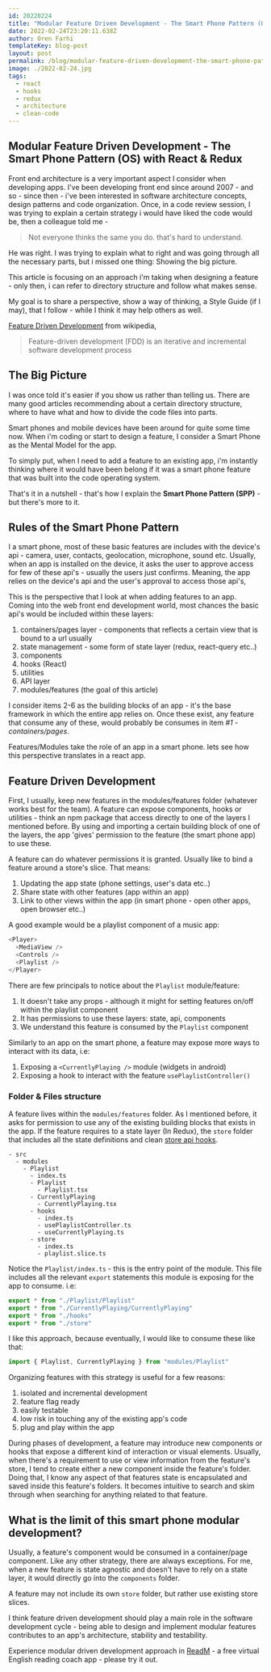 ```yaml
---
id: 20220224
title: "Modular Feature Driven Development - The Smart Phone Pattern (OS) with React & Redux"
date: 2022-02-24T23:20:11.638Z
author: Oren Farhi
templateKey: blog-post
layout: post
permalink: /blog/modular-feature-driven-development-the-smart-phone-pattern-os-with-react-redux/
image: ./2022-02-24.jpg
tags:
  - react
  - hooks
  - redux
  - architecture
  - clean-code
---
```


## Modular Feature Driven Development - The Smart Phone Pattern (OS) with React & Redux

Front end architecture is a very important aspect I consider when developing apps. I've been developing front end since around 2007 - and so - since then - i've been interested in software architecture concepts, design patterns and code organization.
Once, in a code review session, I was trying to explain a certain strategy i would have liked the code would be, then a colleague told me -

> Not everyone thinks the same you do. that's hard to understand.

He was right. I was trying to explain what to right and was going through all the necessary parts, but i missed one thing: Showing the big picture.

This article is focusing on an approach i'm taking when designing a feature - only then, i can refer to directory structure and follow what makes sense.

My goal is to share a perspective, show a way of thinking, a Style Guide (if I may), that I follow - while I think it may help others as well.

[Feature Driven Development] from wikipedia,

> Feature-driven development (FDD) is an iterative and incremental software development process

## The Big Picture

I was once told it's easier if you show us rather than telling us.
There are many good articles recommending about a certain directory structure, where to have what and how to divide the code files into parts.

Smart phones and mobile devices have been around for quite some time now. When i'm coding or start to design a feature, I consider a Smart Phone as the Mental Model for the app.

To simply put, when I need to add a feature to an existing app, i'm instantly thinking where it would have been belong if it was a smart phone feature that was built into the code operating system.

That's it in a nutshell - that's how I explain the **Smart Phone Pattern (SPP)** - but there's more to it.

## Rules of the Smart Phone Pattern

I a smart phone, most of these basic features are includes with the device's api - camera, user, contacts, geolocation, microphone, sound etc.
Usually, when an app is installed on the device, it asks the user to approve access for few of these api's - usually the users just confirms. Meaning, the app relies on the device's api and the user's approval to access those api's,

This is the perspective that I look at when adding features to an app.
Coming into the web front end development world, most chances the basic api's would be included within these layers:

1. containers/pages layer - components that reflects a certain view that is bound to a url usually
2. state management - some form of state layer (redux, react-query etc..)
3. components
4. hooks (React)
5. utilities
6. API layer
7. modules/features (the goal of this article)

I consider items 2-6 as the building blocks of an app - it's the base framework in which the entire app relies on. Once these exist, any feature that consume any of these, would probably be consumes in item _#1 - containers/pages_.

Features/Modules take the role of an app in a smart phone. lets see how this perspective translates in a react app.

## Feature Driven Development

First, I usually, keep new features in the modules/features folder (whatever works best for the team).
A feature can expose components, hooks or utilities - think an npm package that access directly to one of the layers I mentioned before. By using and importing a certain building block of one of the layers, the app 'gives' permission to the feature (the smart phone app) to use these.

A feature can do whatever permissions it is granted. Usually like to bind a feature around a store's slice. That means:

1. Updating the app state (phone settings, user's data etc..)
2. Share state with other features (app within an app)
3. Link to other views within the app (in smart phone - open other apps, open browser etc..)

A good example would be a playlist component of a music app:

```typescript
<Player>
  <MediaView />
  <Controls />
  <Playlist />
</Player>
```

There are few principals to notice about the `Playlist` module/feature:

1. It doesn't take any props - although it might for setting features on/off within the playlist component
2. It has permissions to use these layers: state, api, components
3. We understand this feature is consumed by the `Playlist` component

Similarly to an app on the smart phone, a feature may expose more ways to interact with its data, i.e:

1. Exposing a `<CurrentlyPlaying />` module (widgets in android)
2. Exposing a hook to interact with the feature `usePlaylistController()`

### Folder & Files structure

A feature lives within the `modules/features` folder. As I mentioned before, it asks for permission to use any of the existing building blocks that exists in the app.
If the feature requires to a state layer (In Redux), the `store` folder that includes all the state definitions and clean [store api hooks].

```
- src
  - modules
    - Playlist
      - index.ts
      - Playlist
        - Playlist.tsx
      - CurrentlyPlaying
        - CurrentlyPlaying.tsx
      - hooks
        - index.ts
        - usePlaylistController.ts
        - useCurrentlyPlaying.ts
      - store
        - index.ts
        - playlist.slice.ts
```

Notice the `Playlist/index.ts` - this is the entry point of the module. This file includes all the relevant `export` statements this module is exposing for the app to consume. i.e:

```typescript
export * from "./Playlist/Playlist"
export * from "./CurrentlyPlaying/CurrentlyPlaying"
export * from "./hooks"
export * from "./store"
```

I like this approach, because eventually, I would like to consume these like that:

```typescript
import { Playlist, CurrentlyPlaying } from "modules/Playlist"
```

Organizing features with this strategy is useful for a few reasons:

1. isolated and incremental development
2. feature flag ready
3. easily testable
4. low risk in touching any of the existing app's code
5. plug and play within the app

During phases of development, a feature may introduce new components or hooks that expose a different kind of interaction or visual elements. Usually, when there's a requirement to use or view information from the feature's store, I tend to create either a new component inside the feature's folder. Doing that, I know any aspect of that features state is encapsulated and saved inside this feature's folders. It becomes intuitive to search and skim through when searching for anything related to that feature.

## What is the limit of this smart phone modular development?

Usually, a feature's component would be consumed in a container/page component. Like any other strategy, there are always exceptions. For me, when a new feature is state agnostic and doesn't have to rely on a state layer, it would directly go into the `components` folder.

A feature may not include its own `store` folder, but rather use existing store slices.

I think feature driven development should play a main role in the software development cycle - being able to design and implement modular features contributes to an app's architecture, stability and testability.

Experience modular driven development approach in [ReadM] - a free virtual English reading coach app - please try it out.

[readm]: https://readm.netlify.app
[store api hooks]: https://orizens.com/blog/how-to-not-have-a-mess-with-react-hooks-and-redux/
[feature driven development]: https://en.wikipedia.org/wiki/Feature-driven_development
